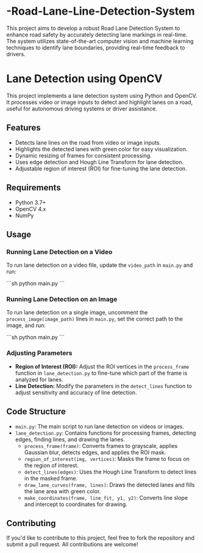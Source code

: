 # -Road-Lane-Line-Detection-System
This project aims to develop a robust Road Lane Detection System to enhance road safety by accurately detecting lane markings in real-time. The system utilizes state-of-the-art computer vision and machine learning techniques to identify lane boundaries, providing real-time feedback to drivers.

# Lane Detection using OpenCV

This project implements a lane detection system using Python and OpenCV. It processes video or image inputs to detect and highlight lanes on a road, useful for autonomous driving systems or driver assistance.

## Features

- Detects lane lines on the road from video or image inputs.
- Highlights the detected lanes with green color for easy visualization.
- Dynamic resizing of frames for consistent processing.
- Uses edge detection and Hough Line Transform for lane detection.
- Adjustable region of interest (ROI) for fine-tuning the lane detection.

## Requirements

- Python 3.7+
- OpenCV 4.x
- NumPy



## Usage

### Running Lane Detection on a Video

To run lane detection on a video file, update the `video_path` in `main.py` and run:

\`\`\`sh
python main.py
\`\`\`

### Running Lane Detection on an Image

To run lane detection on a single image, uncomment the `process_image(image_path)` lines in `main.py`, set the correct path to the image, and run:

\`\`\`sh
python main.py
\`\`\`

### Adjusting Parameters

- **Region of Interest (ROI):** Adjust the ROI vertices in the `process_frame` function in `lane_detection.py` to fine-tune which part of the frame is analyzed for lanes.
- **Line Detection:** Modify the parameters in the `detect_lines` function to adjust sensitivity and accuracy of line detection.

## Code Structure

- `main.py`: The main script to run lane detection on videos or images.
- `lane_detection.py`: Contains functions for processing frames, detecting edges, finding lines, and drawing the lanes.
  - `process_frame(frame)`: Converts frames to grayscale, applies Gaussian blur, detects edges, and applies the ROI mask.
  - `region_of_interest(img, vertices)`: Masks the frame to focus on the region of interest.
  - `detect_lines(edges)`: Uses the Hough Line Transform to detect lines in the masked frame.
  - `draw_lane_curves(frame, lines)`: Draws the detected lanes and fills the lane area with green color.
  - `make_coordinates(frame, line_fit, y1, y2)`: Converts line slope and intercept to coordinates for drawing.

## Contributing

If you'd like to contribute to this project, feel free to fork the repository and submit a pull request. All contributions are welcome!

